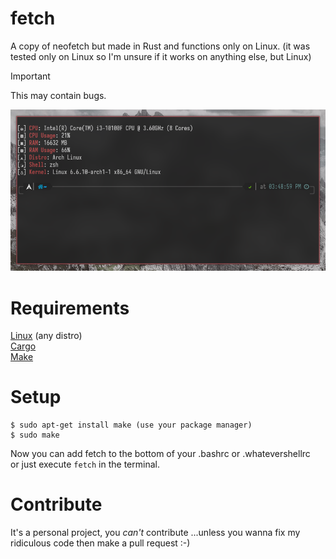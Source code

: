 # fetch
A copy of neofetch but made in Rust and functions only on Linux. (it was tested only on Linux so I'm unsure if it works on anything else, but Linux)

> [!IMPORTANT]
> This may contain bugs.

<img src="https://github.com/ma1de/fetch/blob/main/assets/example.png" alt="fetch">

# Requirements
[Linux](https://en.wikipedia.org/wiki/Linux) (any distro) <br>
[Cargo](https://rustup.rs/) <br>
[Make](https://www.gnu.org/software/make/)

# Setup
```
$ sudo apt-get install make (use your package manager)
$ sudo make
``` 
Now you can add fetch to the bottom of your .bashrc or .whatevershellrc <br> or just execute `fetch` in the terminal.

# Contribute
It's a personal project, you *can't* contribute ...unless you wanna fix my ridiculous code then make a pull request :-) 
